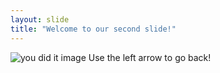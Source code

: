 ```yaml
---
layout: slide
title: "Welcome to our second slide!"
---
```

![you did it image](http://www.clipartquery.com/images/92/you-did-it-images-pictures-becuo-lAY3mo.jpg)
Use the left arrow to go back!
